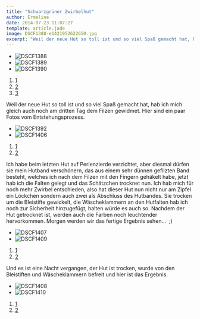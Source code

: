 ```yaml
---
title: "Schwarzgrüner Zwirbelhut"
author: Ermeline
date: 2014-07-23 11:07:27
template: article.jade
image: DSCF1388-e1421952622650.jpg
excerpt: "Weil der neue Hut so toll ist und so viel Spaß gemacht hat, hab ich mich gleich auch noch am dritten Tag dem Filzen gewidmet. "
---
```


-   ![DSCF1388](DSCF1388-e1421952622650.jpg)
-   ![DSCF1389](DSCF1389-e1421952634356.jpg)
-   ![DSCF1390](DSCF1390-e1421952645761.jpg)

1.  [1](#)
2.  [2](#)
3.  [3](#)

Weil der neue Hut so toll ist und so viel Spaß gemacht hat, hab ich mich
gleich auch noch am dritten Tag dem Filzen gewidmet. Hier sind ein paar
Fotos vom Entstehungsprozess.  

-   ![DSCF1392](DSCF1392.jpg)
-   ![DSCF1406](DSCF1406.jpg)

1.  [1](#)
2.  [2](#)

Ich habe beim letzten Hut auf Perlenzierde verzichtet, aber diesmal
dürfen sie mein Hutband verschönern, das aus einem sehr dünnen gefilzten
Band besteht, welches ich nach dem Filzen mit den Fingern gehäkelt habe,
jetzt hab ich die Falten gelegt und das Schätzchen trocknet nun. Ich hab
mich für noch mehr Zwirbel entschieden, also hat dieser Hut nun nicht
nur am Zipfel ein Löckchen sondern auch zwei als Abschluss des
Hutbandes. Sie trocken um die Bleistifte gewickelt, die Wäscheklammern
an den Hutfalten hab ich noch zur Sicherheit hinzugefügt, halten würde
es auch so. Nachdem der Hut getrocknet ist, werden auch die Farben noch
leuchtender hervorkommen. Morgen werden wir das fertige Ergebnis
sehen...  ;)

-   ![DSCF1407](DSCF1407.jpg)
-   ![DSCF1409](DSCF1409.jpg)

1.  [1](#)
2.  [2](#)

Und es ist eine Nacht vergangen, der Hut ist trocken, wurde von den
Bleistiften und Wäscheklammern befreit und hier ist das Ergebnis.

-   ![DSCF1408](DSCF1408-e1421952688529.jpg)
-   ![DSCF1410](DSCF1410-e1421952701504.jpg)

1.  [1](#)
2.  [2](#)

 
